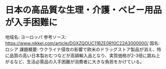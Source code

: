 # 日本の高品質な生理・介護・ベビー用品が入手困難に

地域名: ヨーロッパ
参考ソース: https://www.nikkei.com/article/DGXZQOUC11BZE0R10C22A3000000/
国名: ロシア
課題概要: ウクライナ侵攻の影響で欧米のドラッグストア製品が消え、特に品質の高い日本製おむつなどが高額輸入品となり、実質価格が2-3倍に跳ね上がるなど、生活必需品の入手困難が消費者に大きな負担をかけている。
